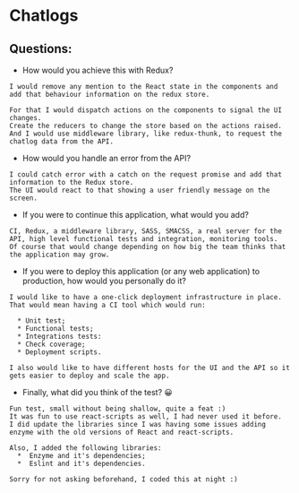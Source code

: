 # Chatlogs

## Questions:
- How would you achieve this with Redux?
```
I would remove any mention to the React state in the components and add that behaviour information on the redux store.

For that I would dispatch actions on the components to signal the UI changes.
Create the reducers to change the store based on the actions raised.
And I would use middleware library, like redux-thunk, to request the chatlog data from the API.
```
  - How would you handle an error from the API?
```
I could catch error with a catch on the request promise and add that information to the Redux store.
The UI would react to that showing a user friendly message on the screen.
```
  - If you were to continue this application, what would you add?
```
CI, Redux, a middleware library, SASS, SMACSS, a real server for the API, high level functional tests and integration, monitoring tools.
Of course that would change depending on how big the team thinks that the application may grow.
```
- If you were to deploy this application (or any web application) to production, how would you personally do it?
```
I would like to have a one-click deployment infrastructure in place.
That would mean having a CI tool which would run:

  * Unit test;
  * Functional tests;
  * Integrations tests:
  * Check coverage;
  * Deployment scripts.

I also would like to have different hosts for the UI and the API so it gets easier to deploy and scale the app.
```
  - Finally, what did you think of the test? 😀
```
Fun test, small without being shallow, quite a feat :)
It was fun to use react-scripts as well, I had never used it before.
I did update the libraries since I was having some issues adding enzyme with the old versions of React and react-scripts.

Also, I added the following libraries:
  *  Enzyme and it's dependencies;
  *  Eslint and it's dependencies.

Sorry for not asking beforehand, I coded this at night :)
```